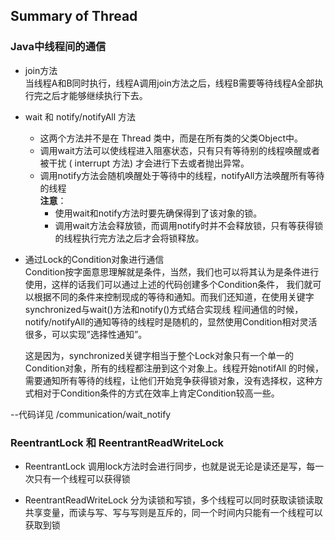 ## Summary of Thread
### Java中线程间的通信
- join方法  
 当线程A和B同时执行，线程A调用join方法之后，线程B需要等待线程A全部执行完之后才能够继续执行下去。
- wait 和 notify/notifyAll 方法  
    - 这两个方法并不是在 Thread 类中，而是在所有类的父类Object中。  
    - 调用wait方法可以使线程进入阻塞状态，只有只有等待别的线程唤醒或者被干扰 ( interrupt 方法) 才会进行下去或者抛出异常。  
    - 调用notify方法会随机唤醒处于等待中的线程，notifyAll方法唤醒所有等待的线程   
 **注意**：
        -  使用wait和notify方法时要先确保得到了该对象的锁。
        -  调用wait方法会释放锁，而调用notify时并不会释放锁，只有等获得锁的线程执行完方法之后才会将锁释放。
  
- 通过Lock的Condition对象进行通信  
Condition按字面意思理解就是条件，当然，我们也可以将其认为是条件进行使用，这样的话我们可以通过上述的代码创建多个Condition条件，
我们就可以根据不同的条件来控制现成的等待和通知。而我们还知道，在使用关键字synchronized与wait()方法和notify()方式结合实现线
程间通信的时候，notify/notifyAll的通知等待的线程时是随机的，显然使用Condition相对灵活很多，可以实现”选择性通知”。  

    这是因为，synchronized关键字相当于整个Lock对象只有一个单一的Condition对象，所有的线程都注册到这个对象上。线程开始notifAll
的时候，需要通知所有等待的线程，让他们开始竞争获得锁对象，没有选择权，这种方式相对于Condition条件的方式在效率上肯定Condition较高一些。

--代码详见 /communication/wait_notify

### ReentrantLock 和 ReentrantReadWriteLock   
- ReentrantLock 调用lock方法时会进行同步，也就是说无论是读还是写，每一次只有一个线程可以获得锁
  
- ReentrantReadWriteLock 分为读锁和写锁，多个线程可以同时获取读锁读取共享变量，而读与写、写与写则是互斥的，同一个时间内只能有一个线程可以获取到锁
 